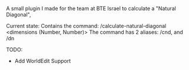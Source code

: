 A small plugin I made for the team at BTE Israel to calculate a "Natural Diagonal",

Current state:
Contains the command: /calculate-natural-diagonal <dimensions (Number, Number)>
The command has 2 aliases: /cnd, and /dn

TODO: 
- Add WorldEdit Support
